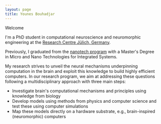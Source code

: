 ```yaml
---
layout: page
title: Younes Bouhadjar
---
```


Welcome

<!--
I'm a PhD student in computational neuroscience and neuromorphic engineering at both [INM-6](https://www.fz-juelich.de/inm/inm-6/EN/Home/home_node_INM6.html) and [PGI-7](https://www.fz-juelich.de/pgi/pgi-7/EN/Home/home_node.html), Research Centre Jülich, Germany. 
-->

I'm a PhD student in computational neuroscience and neuromorphic engineering at the [Research Centre Jülich, Germany](https://www.fz-juelich.de/portal/EN/Home/home_node.html). 

Previously, I graduated from the [nanotech program](https://nanotech.grenoble-inp.fr/) with a Master's Degree in Micro and Nano Technologies for Integrated Systems. 

My research strives to unveil the neural mechanisms underpinning computation in the brain and exploit this knowledge to build highly efficient computers. 
In our research program, we aim at addressing these questions following a multidisciplinary approach with three main steps:
* Investigate brain's computational mechanisms and principles using knowledge from biology
* Develop models using methods from physics and computer science and test these using computer simulations
* Map these models directly on a hardware substrate, e.g., brain-inspired (neuromorphic) computers
